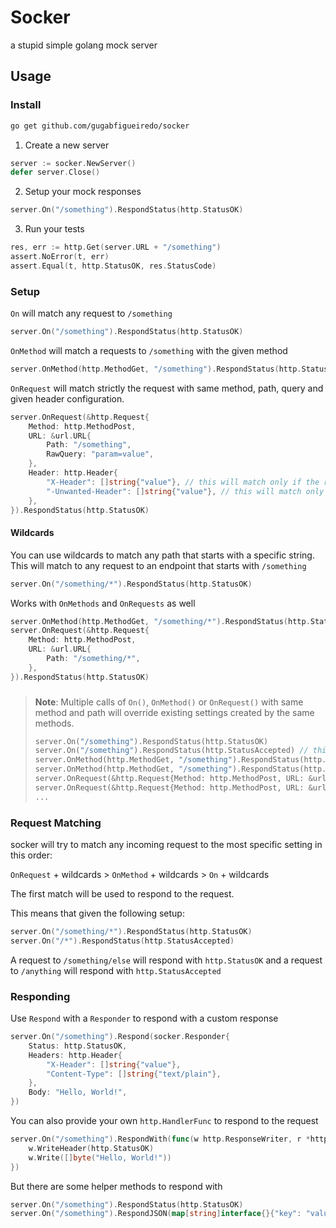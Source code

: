 # Socker 
a stupid simple golang mock server

## Usage

### Install
```bash
go get github.com/gugabfigueiredo/socker
```

1. Create a new server
```go
server := socker.NewServer()
defer server.Close()
```
2. Setup your mock responses
```go
server.On("/something").RespondStatus(http.StatusOK)
```

3. Run your tests
```go
res, err := http.Get(server.URL + "/something")
assert.NoError(t, err)
assert.Equal(t, http.StatusOK, res.StatusCode)
```

### Setup

`On` will match any request to `/something`
```go
server.On("/something").RespondStatus(http.StatusOK)
```

`OnMethod` will match a requests to `/something` with the given method
```go
server.OnMethod(http.MethodGet, "/something").RespondStatus(http.StatusOK)
```

`OnRequest` will match strictly the request with same method, path, query and given header configuration.
```go
server.OnRequest(&http.Request{
    Method: http.MethodPost,
    URL: &url.URL{
        Path: "/something",
        RawQuery: "param=value",
    },
    Header: http.Header{
        "X-Header": []string{"value"}, // this will match only if the request has this header
        "-Unwanted-Header": []string{"value"}, // this will match only if the request does not have this header
    },
}).RespondStatus(http.StatusOK)
```
#### Wildcards
You can use wildcards to match any path that starts with a specific string.
This will match to any request to an endpoint that starts with `/something`
```go
server.On("/something/*").RespondStatus(http.StatusOK)
```
Works with `OnMethods` and `OnRequests` as well
```go
server.OnMethod(http.MethodGet, "/something/*").RespondStatus(http.StatusOK)
server.OnRequest(&http.Request{
    Method: http.MethodPost,
    URL: &url.URL{
        Path: "/something/*",
    },
}).RespondStatus(http.StatusOK)
```
###
> **Note**: Multiple calls of `On()`, `OnMethod()` or `OnRequest()` with same method and path will override existing settings created by the same methods.
> ```go
> server.On("/something").RespondStatus(http.StatusOK)
> server.On("/something").RespondStatus(http.StatusAccepted) // this will override the previous On("/something")
> server.OnMethod(http.MethodGet, "/something").RespondStatus(http.StatusOK)
> server.OnMethod(http.MethodGet, "/something").RespondStatus(http.StatusAccepted) // this will override the previous OnMethod(http.MethodGet, "/something")
> server.OnRequest(&http.Request{Method: http.MethodPost, URL: &url.URL{Path: "/something"}}).RespondStatus(http.StatusOK)
> server.OnRequest(&http.Request{Method: http.MethodPost, URL: &url.URL{Path: "/something"}}).RespondStatus(http.StatusAccepted) // this will override the previous OnRequest
> ...
>```

### Request Matching
socker will try to match any incoming request to the most specific setting in this order:

`OnRequest` + wildcards > `OnMethod` + wildcards > `On` + wildcards

The first match will be used to respond to the request.

This means that given the following setup:
```go
server.On("/something/*").RespondStatus(http.StatusOK)
server.On("/*").RespondStatus(http.StatusAccepted)
```
A request to `/something/else` will respond with `http.StatusOK` and a request to `/anything` will respond with `http.StatusAccepted`

### Responding
Use `Respond` with a `Responder` to respond with a custom response
```go
server.On("/something").Respond(socker.Responder{
    Status: http.StatusOK,
    Headers: http.Header{
        "X-Header": []string{"value"},
        "Content-Type": []string{"text/plain"},
    },
    Body: "Hello, World!",
})
```

You can also provide your own `http.HandlerFunc` to respond to the request
```go
server.On("/something").RespondWith(func(w http.ResponseWriter, r *http.Request) {
    w.WriteHeader(http.StatusOK)
    w.Write([]byte("Hello, World!"))
})
```
But there are some helper methods to respond with
```go
server.On("/something").RespondStatus(http.StatusOK)
server.On("/something").RespondJSON(map[string]interface{}{"key": "value"})
```